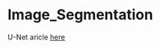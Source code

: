 # Image_Segmentation

U-Net aricle [here](https://arxiv.org/pdf/1505.04597.pdf%e5%92%8c%5bTiramisu%5dhttps://arxiv.org/abs/1611.09326.pdf)
